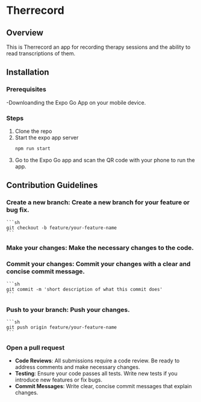 # Therrecord

## Overview

This is Therrecord an app for recording therapy sessions and the ability to read transcriptions of them.

## Installation
### Prerequisites

-Downloanding the Expo Go App on your mobile device.

### Steps
1. Clone the repo
2. Start the expo app server
    ```sh
    npm run start
    ```
3. Go to the Expo Go app and scan the QR code with your phone to run the app.


## Contribution Guidelines
### **Create a new branch**: Create a new branch for your feature or bug fix.
    ```sh
    git checkout -b feature/your-feature-name
    ```
###  **Make your changes**: Make the necessary changes to the code.

###  **Commit your changes**: Commit your changes with a clear and concise commit message.
    ```sh
    git commit -m 'short description of what this commit does'
    ```

###  **Push to your branch**: Push your changes.
    ```sh
    git push origin feature/your-feature-name
    ```

###  **Open a pull request**

- **Code Reviews**: All submissions require a code review. Be ready to address comments and make necessary changes.
- **Testing**: Ensure your code passes all tests. Write new tests if you introduce new features or fix bugs.
- **Commit Messages**: Write clear, concise commit messages that explain changes.
